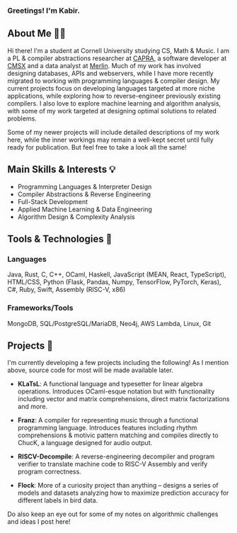 ### Greetings! I'm Kabir.

## About Me 👋🏼
Hi there! I'm a student at Cornell University studying CS, Math & Music. I am a PL \& compiler abstractions researcher at [CAPRA](https://capra.cs.cornell.edu/), a software developer at [CMSX](https://www.cs.cornell.edu/projects/cms/cmsx/) and a data analyst at [Merlin](https://merlin.allaboutbirds.org/). Much of my work has involved designing databases, APIs and webservers, while I have more recently migrated to working with programming languages \& compiler design. My current projects focus on developing languages targeted at more niche applications, while exploring how to reverse-engineer previously existing compilers. I also love to explore machine learning and algorithm analysis, with some of my work targeted at designing optimal solutions to related problems.

Some of my newer projects will include detailed descriptions of my work here, while the inner workings may remain a well-kept secret until fully ready for publication. But feel free to take a look all the same!

## Main Skills & Interests 💡
- Programming Languages & Interpreter Design
- Compiler Abstractions & Reverse Engineering
- Full-Stack Development
- Applied Machine Learning \& Data Engineering
- Algorithm Design \& Complexity Analysis
  
## Tools & Technologies 🔧
  ### Languages
  Java, Rust, C, C++, OCaml, Haskell, JavaScript (MEAN, React, TypeScript), HTML/CSS, Python (Flask, Pandas, Numpy, TensorFlow, PyTorch, Keras), C#, Ruby, Swift, Assembly (RISC-V, x86)

  ### Frameworks/Tools
  MongoDB, SQL/PostgreSQL/MariaDB, Neo4j, AWS Lambda, Linux, Git

## Projects 🌱
I'm currently developing a few projects including the following! As I mention above, source code for most will be made available later.
- **KLaTsL**: A functional language and typesetter for linear algebra operations. Introduces OCaml-esque notation but with functionality including vector and matrix comprehensions, direct matrix factorizations and more.

- **Franz**: A compiler for representing music through a functional programming language. Introduces features including rhythm comprehensions & motivic pattern matching and compiles directly to ChucK, a language designed for audio output.

- **RISCV-Decompile**: A reverse-engineering decompiler and program verifier to translate machine code to RISC-V Assembly and verify program correctness.

- **Flock**: More of a curiosity project than anything – designs a series of models and datasets analyzing how to maximize prediction accuracy for different labels in bird data.

Do also keep an eye out for some of my notes on algorithmic challenges and ideas I post here!
